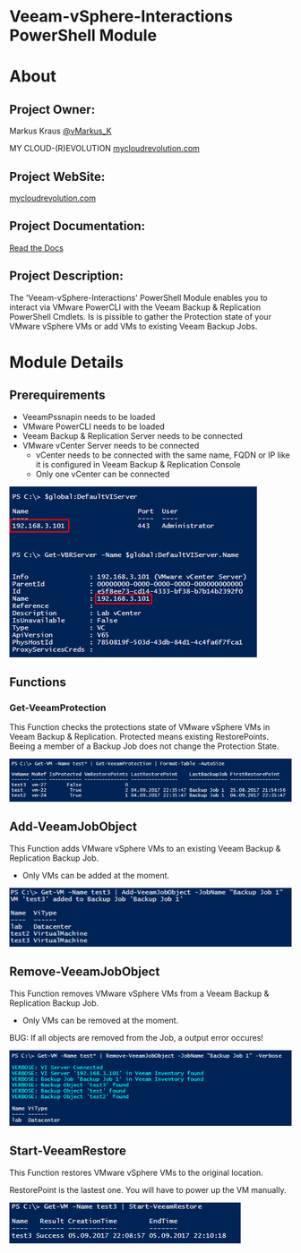 Veeam-vSphere-Interactions PowerShell Module
=============

# About

## Project Owner:

Markus Kraus [@vMarkus_K](https://twitter.com/vMarkus_K)

MY CLOUD-(R)EVOLUTION [mycloudrevolution.com](http://mycloudrevolution.com/)

## Project WebSite:

[mycloudrevolution.com](http://mycloudrevolution.com/)

## Project Documentation:

[Read the Docs](http://readthedocs.io/)

## Project Description:

The 'Veeam-vSphere-Interactions' PowerShell Module enables you to interact via VMware PowerCLI with the Veeam Backup & Replication PowerShell Cmdlets.
Is is pissible to gather the Protection state of your VMware vSphere VMs or add VMs to existing Veeam Backup Jobs.

# Module Details

## Prerequirements

* VeeamPssnapin needs to be loaded
* VMware PowerCLI needs to be loaded
* Veeam Backup & Replication Server needs to be connected
* VMware vCenter Server needs to be connected
    * vCenter needs to be connected with the same name, FQDN or IP like it is configured in Veeam Backup & Replication Console
    * Only one vCenter can be connected

![vCenter](/media/vCenter.png)
## Functions

### Get-VeeamProtection

This Function checks the protections state of VMware vSphere VMs in Veeam Backup & Replication.
Protected means existing RestorePoints. Beeing a member of a Backup Job does not change the Protection State.

![Get-VeeamProtection](/media/Get-VeeamProtection.png)

## Add-VeeamJobObject

This Function adds VMware vSphere VMs to an existing Veeam Backup & Replication Backup Job.

* Only VMs can be added at the moment.


![Add-VeeamJobObject](/media/Add-VeeamJobObject.png)

## Remove-VeeamJobObject

This Function removes VMware vSphere VMs from a Veeam Backup & Replication Backup Job.

* Only VMs can be removed at the moment.

BUG: If all objects are removed from the Job, a output error occures!


![Remove-VeeamJobObject](/media/Remove-VeeamJobObject.png)

## Start-VeeamRestore

This Function restores VMware vSphere VMs to the original location.

RestorePoint is the lastest one. You will have to power up the VM manually.


![Start-VeeamRestore](/media/Start-VeeamRestore.png)

